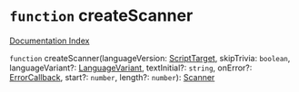 # `function` createScanner

[Documentation Index](../README.md)

`function` createScanner(languageVersion: [ScriptTarget](../enum.ScriptTarget/README.md), skipTrivia: `boolean`, languageVariant?: [LanguageVariant](../enum.LanguageVariant/README.md), textInitial?: `string`, onError?: [ErrorCallback](../type.ErrorCallback/README.md), start?: `number`, length?: `number`): [Scanner](../interface.Scanner/README.md)

